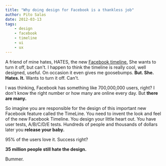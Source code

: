 ```yaml
---
title: "Why doing design for Facebook is a thankless job"
author: Pito Salas
date: 2012-03-13
tags:
    - design
    - facebook
    - timeline
    - ui
    - ux
---
```




A friend of mine hates, HATES, the new [Facebook
timeline.](<https://www.facebook.com/pitosalas>) She wants to turn it off, but
can't. I happen to think the timeline is really cool, well designed, useful.
On occasion it even gives me goosebumps. **But. She. Hates. It.** Wants to
turn it off. Can't.

I was thinking, Facebook has something like 700,000,000 users, right? I don't
know the right number or how many are online every day. But **there are
many.**

So imagine you are responsible for the design of this important new Facebook
feature called the TimeLine. You need to invent the look and feel of the new
Facebook Timeline. You design your little heart out. You have user tests,
A/B/C/D/E tests. Hundreds of people and thousands of dollars later you
**release your baby.**

95% of the users love it. Success right?

**35 million people still hate the design.**

Bummer.


